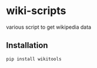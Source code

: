 wiki-scripts
============

various script to get wikipedia data

Installation
--------
	pip install wikitools